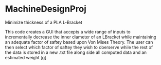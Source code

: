 # MachineDesignProj
Minimize thickness of a PLA L-Bracket

This code creates a GUI that accepts a wide range of inputs to incrementally decrease the inner diameter of an LBracket while maintaining an adequate factor of saftey based upon Von Mises Theory. The user can then select which factor of saftey they wish to oberserve while the rest of the data is stored in a new .txt file along side all computed data and an estimated weight [g].
